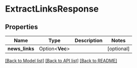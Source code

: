 # ExtractLinksResponse

## Properties

Name | Type | Description | Notes
------------ | ------------- | ------------- | -------------
**news_links** | Option<**Vec<String>**> |  | [optional]

[[Back to Model list]](../README.md#documentation-for-models) [[Back to API list]](../README.md#documentation-for-api-endpoints) [[Back to README]](../README.md)


